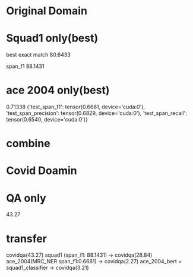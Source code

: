 # Original Domain

# Squad1 only(best)
best exact match
80.6433

span_f1
88.1431

# ace 2004 only(best)
0.71338
{'test_span_f1': tensor(0.6681, device='cuda:0'),
 'test_span_precision': tensor(0.6829, device='cuda:0'),
 'test_span_recall': tensor(0.6540, device='cuda:0')}

# combine


# Covid Doamin
# QA only
43.27

# transfer
covidqa(43.27)
squad1  (span_f1:       88.1431)  -> covidqa(28.84)
ace_2004(MRC_NER span_f1:0.6681)  -> covidqa(2.27)
ace_2004_bert + squad1_classifier -> covidqa(3.21)

